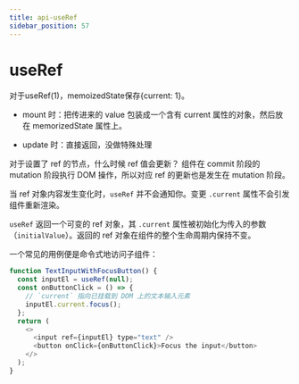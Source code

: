 ```yaml
---
title: api-useRef
sidebar_position: 57
---
```


# useRef
对于useRef(1)，memoizedState保存{current: 1}。

* mount 时：把传进来的 value 包装成一个含有 current 属性的对象，然后放在 memorizedState 属性上。

* update 时：直接返回，没做特殊处理

对于设置了 ref 的节点，什么时候 ref 值会更新？
组件在 commit 阶段的 mutation 阶段执行 DOM 操作，所以对应 ref 的更新也是发生在 mutation 阶段。

当 ref 对象内容发生变化时，`useRef` 并不会通知你。变更 `.current` 属性不会引发组件重新渲染。

`useRef` 返回一个可变的 ref 对象，其 `.current` 属性被初始化为传入的参数（`initialValue`）。返回的 ref 对象在组件的整个生命周期内保持不变。


一个常见的用例便是命令式地访问子组件：
```js
function TextInputWithFocusButton() {
  const inputEl = useRef(null);
  const onButtonClick = () => {
    // `current` 指向已挂载到 DOM 上的文本输入元素
    inputEl.current.focus();
  };
  return (
    <>
      <input ref={inputEl} type="text" />
      <button onClick={onButtonClick}>Focus the input</button>
    </>
  );
}
```